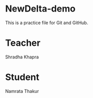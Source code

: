 # NewDelta-demo
This is a practice file for Git and GitHub.

# Teacher
Shradha Khapra

# Student
Namrata Thakur
